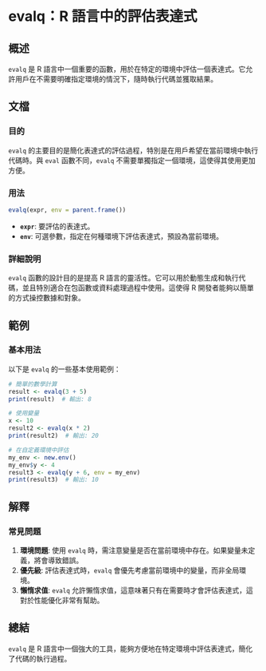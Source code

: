 <!--
Meta Description: # evalq：R 語言中的評估表達式 ## 概述 `evalq` 是 R 語言中一個重要的函數，用於在特定的環境中評估一個表達式。它允許用戶在不需要明確指定環境的情況下，隨時執行代碼並獲取結果。 ## 文檔 ### 目的 `evalq` 的主要目的是簡化表達式的評估過程，特別是在用戶希望在當前環境...
Meta Keywords: evalq, env, print, my_env, expr
-->

# evalq：R 語言中的評估表達式

## 概述
`evalq` 是 R 語言中一個重要的函數，用於在特定的環境中評估一個表達式。它允許用戶在不需要明確指定環境的情況下，隨時執行代碼並獲取結果。

## 文檔
### 目的
`evalq` 的主要目的是簡化表達式的評估過程，特別是在用戶希望在當前環境中執行代碼時。與 `eval` 函數不同，`evalq` 不需要單獨指定一個環境，這使得其使用更加方便。

### 用法
```R
evalq(expr, env = parent.frame())
```

- **`expr`**: 要評估的表達式。
- **`env`**: 可選參數，指定在何種環境下評估表達式，預設為當前環境。

### 詳細說明
`evalq` 函數的設計目的是提高 R 語言的靈活性。它可以用於動態生成和執行代碼，並且特別適合在包函數或資料處理過程中使用。這使得 R 開發者能夠以簡單的方式操控數據和對象。

## 範例
### 基本用法
以下是 `evalq` 的一些基本使用範例：

```R
# 簡單的數學計算
result <- evalq(3 + 5)
print(result)  # 輸出: 8

# 使用變量
x <- 10
result2 <- evalq(x * 2)
print(result2)  # 輸出: 20

# 在自定義環境中評估
my_env <- new.env()
my_env$y <- 4
result3 <- evalq(y + 6, env = my_env)
print(result3)  # 輸出: 10
```

## 解釋
### 常見問題
1. **環境問題**: 使用 `evalq` 時，需注意變量是否在當前環境中存在。如果變量未定義，將會導致錯誤。
2. **優先級**: 評估表達式時，`evalq` 會優先考慮當前環境中的變量，而非全局環境。
3. **懶惰求值**: `evalq` 允許懶惰求值，這意味著只有在需要時才會評估表達式，這對於性能優化非常有幫助。

## 總結
`evalq` 是 R 語言中一個強大的工具，能夠方便地在特定環境中評估表達式，簡化了代碼的執行過程。